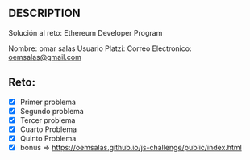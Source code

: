 ## DESCRIPTION

Solución al reto: Ethereum Developer Program

Nombre: omar salas
Usuario Platzi:
Correo Electronico: oemsalas@gmail.com

## Reto:

- [x] Primer problema
- [x] Segundo problema
- [x] Tercer problema
- [x] Cuarto Problema
- [x] Quinto Problema
- [x] bonus => https://oemsalas.github.io/js-challenge/public/index.html